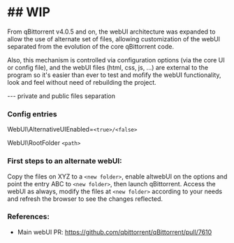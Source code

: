 # ## **WIP**

From qBittorrent v4.0.5 and on, the webUI architecture was expanded to allow the use of alternate set of files, allowing customization of the webUI separated from the evolution of the core qBittorrent code.

Also, this mechanism is controlled via configuration options (via the core UI or config file), and the webUI files (html, css, js, ...) are external to the program so it's easier than ever to test and mofify the webUI functionality, look and feel without need of rebuilding the project.

--- private and public files separation

### Config entries
WebUI\AlternativeUIEnabled=`<true>/<false>`

WebUI\RootFolder `<path>`

### First steps to an alternate webUI:
Copy the files on XYZ to a `<new folder>`, enable altwebUI on the options and point the entry ABC to `<new folder>`, then launch qBittorrent.
Access the webUI as always, modify the files at `<new folder>` according to your needs and refresh the browser to see the changes reflected.

### References:
* Main webUI PR: https://github.com/qbittorrent/qBittorrent/pull/7610


